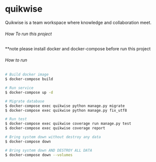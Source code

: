 # quikwise
Quikwise is a team workspace where knowledge and collaboration meet.

###### How To run this project

**note please install docker and docker-compose before run this project

###### How to run
```sh
# Build docker image
$ docker-compose build

# Run service
$ docker-compose up -d

# Migrate database
$ docker-compose exec quikwise python manage.py migrate
$ docker-compose exec quikwise python manage.py fix_utf8

# Run test
$ docker-compose exec quikwise coverage run manage.py test
$ docker-compose exec quikwise coverage report

# Bring system down without destroy any data
$ docker-compose down

# Bring system down AND DESTROY ALL DATA
$ docker-compose down --volumes
```

